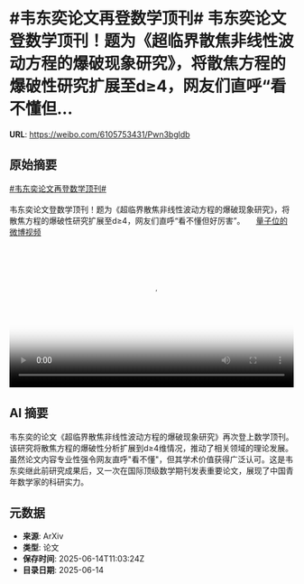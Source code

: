 # #韦东奕论文再登数学顶刊# 韦东奕论文登数学顶刊！题为《超临界散焦非线性波动方程的爆破现象研究》，将散焦方程的爆破性研究扩展至d≥4，网友们直呼“看不懂但...

**URL**: https://weibo.com/6105753431/Pwn3bgldb

## 原始摘要

<a href="https://m.weibo.cn/search?containerid=231522type%3D1%26t%3D10%26q%3D%23%E9%9F%A6%E4%B8%9C%E5%A5%95%E8%AE%BA%E6%96%87%E5%86%8D%E7%99%BB%E6%95%B0%E5%AD%A6%E9%A1%B6%E5%88%8A%23&amp;extparam=%23%E9%9F%A6%E4%B8%9C%E5%A5%95%E8%AE%BA%E6%96%87%E5%86%8D%E7%99%BB%E6%95%B0%E5%AD%A6%E9%A1%B6%E5%88%8A%23" data-hide=""><span class="surl-text">#韦东奕论文再登数学顶刊#</span></a> <br><br>韦东奕论文登数学顶刊！题为《超临界散焦非线性波动方程的爆破现象研究》，将散焦方程的爆破性研究扩展至d≥4，网友们直呼“看不懂但好厉害”。 <a href="https://video.weibo.com/show?fid=1034:5177134419738671" data-hide=""><span class="url-icon"><img style="width: 1rem;height: 1rem" src="https://h5.sinaimg.cn/upload/2015/09/25/3/timeline_card_small_video_default.png" referrerpolicy="no-referrer"></span><span class="surl-text">量子位的微博视频</span></a> <br clear="both"><div style="clear: both"></div><video controls="controls" poster="https://tvax3.sinaimg.cn/orj480/006Fd7o3ly1i2duzetzzej30u01hc41v.jpg" style="width: 100%"><source src="https://f.video.weibocdn.com/o0/ysQbnb3Flx08p0OGIeIM01041200fBNH0E010.mp4?label=mp4_720p&amp;template=720x1280.24.0&amp;ori=0&amp;ps=1CwnkDw1GXwCQx&amp;Expires=1749902526&amp;ssig=WdbsJNP3UU&amp;KID=unistore,video"><source src="https://f.video.weibocdn.com/o0/vBV8sLGllx08p0OGLU5y010412009zir0E010.mp4?label=mp4_hd&amp;template=540x960.24.0&amp;ori=0&amp;ps=1CwnkDw1GXwCQx&amp;Expires=1749902526&amp;ssig=m1gE3dtlC5&amp;KID=unistore,video"><source src="https://f.video.weibocdn.com/o0/0Sl2x2zblx08p0OGADiw010412004U7o0E010.mp4?label=mp4_ld&amp;template=360x640.24.0&amp;ori=0&amp;ps=1CwnkDw1GXwCQx&amp;Expires=1749902526&amp;ssig=sUzbW1r7Lc&amp;KID=unistore,video"><p>视频无法显示，请前往<a href="https://video.weibo.com/show?fid=1034%3A5177134419738671" target="_blank" rel="noopener noreferrer">微博视频</a>观看。</p></video>

## AI 摘要

韦东奕的论文《超临界散焦非线性波动方程的爆破现象研究》再次登上数学顶刊。该研究将散焦方程的爆破性分析扩展到d≥4维情况，推动了相关领域的理论发展。虽然论文内容专业性强令网友直呼"看不懂"，但其学术价值获得广泛认可。这是韦东奕继此前研究成果后，又一次在国际顶级数学期刊发表重要论文，展现了中国青年数学家的科研实力。

## 元数据

- **来源**: ArXiv
- **类型**: 论文
- **保存时间**: 2025-06-14T11:03:24Z
- **目录日期**: 2025-06-14
